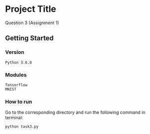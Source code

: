 # Project Title

Question 3 (Assignment 1)

## Getting Started

### Version
```
Python 3.6.8
```
### Modules
```
Tensorflow
MNIST
```
### How to run

Go to the corresponding directory and run the following command in terminal:
```
python task3.py
